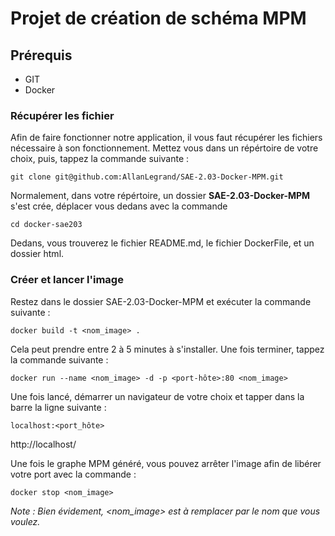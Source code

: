 # Projet de création de schéma MPM	

## Prérequis

- GIT
- Docker

### Récupérer les fichier
Afin de faire fonctionner notre application, il vous faut récupérer les fichiers nécessaire à son fonctionnement.
Mettez vous dans un répértoire de votre choix, puis, tappez la commande suivante :

``git clone git@github.com:AllanLegrand/SAE-2.03-Docker-MPM.git``

Normalement, dans votre répértoire, un dossier **SAE-2.03-Docker-MPM** s'est crée, déplacer vous dedans avec la commande

``cd docker-sae203``

Dedans, vous trouverez le fichier README.md, le fichier DockerFile, et un dossier html.

### Créer et lancer l'image 
Restez dans le dossier SAE-2.03-Docker-MPM et exécuter la commande suivante :

``docker build -t <nom_image> .``

Cela peut prendre entre 2 à 5 minutes à s'installer. 
Une fois terminer, tappez la commande suivante :

``docker run --name <nom_image> -d -p <port-hôte>:80 <nom_image>``

Une fois lancé, démarrer un navigateur de votre choix et tapper dans la barre la ligne suivante :

``localhost:<port_hôte>``

http://localhost/

Une fois le graphe MPM généré, vous pouvez arrêter l'image afin de libérer votre port avec la commande :

``docker stop <nom_image>``

*Note : Bien évidement, <nom_image> est à remplacer par le nom que vous voulez.*
